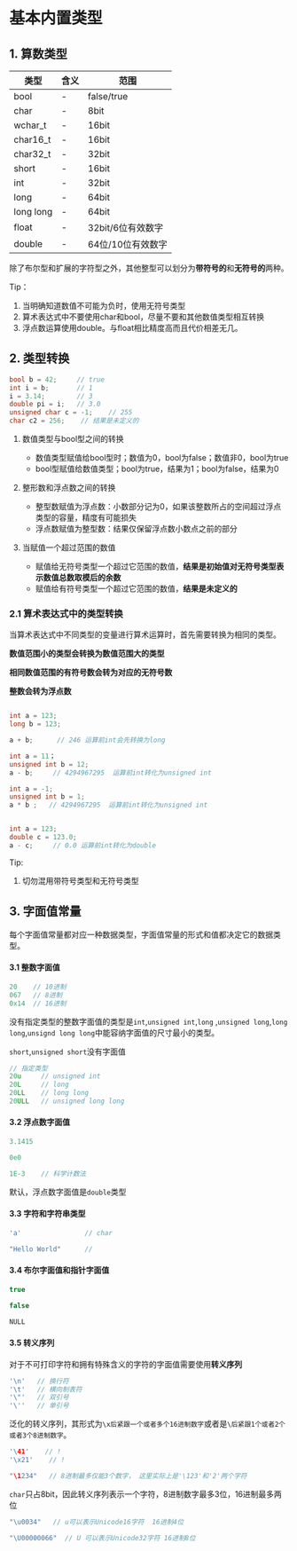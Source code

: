 # 基本内置类型

## 1. 算数类型

类型|含义|范围
----|----|----
bool|-|false/true
char|-|8bit
wchar_t|-|16bit
char16_t|-|16bit
char32_t|-|32bit
short|-|16bit
int|-|32bit
long|-|64bit
long long|-|64bit
float|-|32bit/6位有效数字
double|-|64位/10位有效数字

除了布尔型和扩展的字符型之外，其他整型可以划分为**带符号的**和**无符号的**两种。


Tip：
1. 当明确知道数值不可能为负时，使用无符号类型
2. 算术表达式中不要使用char和bool，尽量不要和其他数值类型相互转换
3. 浮点数运算使用double。与float相比精度高而且代价相差无几。

## 2. 类型转换

```c++
bool b = 42;     // true
int i = b;       // 1
i = 3.14;        // 3
double pi = i;   // 3.0
unsigned char c = -1;    // 255
char c2 = 256;    // 结果是未定义的  
```

1. 数值类型与bool型之间的转换
   
   - 数值类型赋值给bool型时；数值为0，bool为false；数值非0，bool为true
   - bool型赋值给数值类型；bool为true，结果为1；bool为false，结果为0

2. 整形数和浮点数之间的转换
   
   - 整型数赋值为浮点数：小数部分记为0，如果该整数所占的空间超过浮点类型的容量，精度有可能损失
   - 浮点数赋值为整型数：结果仅保留浮点数小数点之前的部分

3. 当赋值一个超过范围的数值

   - 赋值给无符号类型一个超过它范围的数值，**结果是初始值对无符号类型表示数值总数取模后的余数**
   - 赋值给有符号类型一个超过它范围的数值，**结果是未定义的**

### 2.1 算术表达式中的类型转换

当算术表达式中不同类型的变量进行算术运算时，首先需要转换为相同的类型。

**数值范围小的类型会转换为数值范围大的类型**

**相同数值范围的有符号数会转为对应的无符号数**

**整数会转为浮点数**

```c++

int a = 123;
long b = 123;

a + b;      // 246 运算前int会先转换为long

int a = 11；
unsigned int b = 12;
a - b;     // 4294967295  运算前int转化为unsigned int

int a = -1;
unsigned int b = 1;
a * b ;   // 4294967295  运算前int转化为unsigned int


int a = 123;
double c = 123.0;
a - c;     // 0.0 运算前int转化为double

```

Tip:

1. 切勿混用带符号类型和无符号类型

## 3. 字面值常量

每个字面值常量都对应一种数据类型，字面值常量的形式和值都决定它的数据类型。

#### 3.1 整数字面值

```c++
20    // 10进制 
067   // 8进制
0x14  // 16进制

```
没有指定类型的整数字面值的类型是`int`,`unsigned int`,`long`
,`unsigned long`,`long long`,`unsignd long long`中能容纳字面值的尺寸最小的类型。

`short`,`unsigned short`没有字面值

```c++ 
// 指定类型
20u     // unsigned int
20L     // long
20LL    // long long
20ULL   // unsigned long long
```


#### 3.2 浮点数字面值

```c++
3.1415

0e0

1E-3    // 科学计数法
```

默认，浮点数字面值是`double`类型



#### 3.3 字符和字符串类型

```c++
'a'                // char

"Hello World"      // 
```
#### 3.4 布尔字面值和指针字面值

```c++
true 

false 

NULL
```

#### 3.5 转义序列

对于不可打印字符和拥有特殊含义的字符的字面值需要使用**转义序列**

```c++
'\n'   // 换行符
'\t'   // 横向制表符
'\"'   // 双引号
'\''   // 单引号
```

泛化的转义序列，其形式为`\x后紧跟一个或者多个16进制数字`或者是`\后紧跟1个或者2个或者3个8进制数字`。

```c++
'\41'    // !
'\x21'    // !

"\1234"   // 8进制最多仅能3个数字， 这里实际上是'\123'和'2'两个字符
```

`char`只占8bit，因此转义序列表示一个字符，8进制数字最多3位，16进制最多两位

```c++ 
"\u0034"   // u可以表示Unicode16字符  16进制4位

"\U00000066"  // U 可以表示Unicode32字符 16进制8位
```












